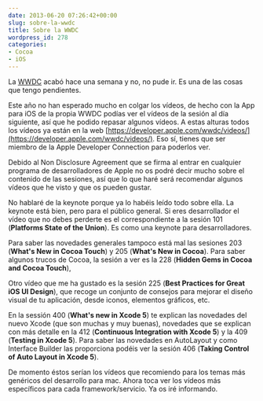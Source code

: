 ```yaml
---
date: 2013-06-20 07:26:42+00:00
slug: sobre-la-wwdc
title: Sobre la WWDC
wordpress_id: 278
categories:
- Cocoa
- iOS
---
```


La [WWDC](https://developer.apple.com/wwdc/) acabó hace una semana y no, no pude ir. Es una de las cosas que tengo pendientes.

Este año no han esperado mucho en colgar los vídeos, de hecho con la App para iOS de la propia WWDC podías ver el vídeos de la sesión al día siguiente, así que he podido repasar algunos vídeos. A estas alturas todos los vídeos ya están en la web [https://developer.apple.com/wwdc/videos/](https://developer.apple.com/wwdc/videos/). Eso sí, tienes que ser miembro de la Apple Developer Connection para poderlos ver.

Debido al Non Disclosure Agreement que se firma al entrar en cualquier programa de desarrolladores de Apple no os podré decir mucho sobre el contenido de las sesiones, así que lo que haré será recomendar algunos vídeos que he visto y que os pueden gustar.

No hablaré de la keynote porque ya lo habéis leído todo sobre ella. La keynote está bien, pero para el público general. Si eres desarrollador el vídeo que no debes perderte es el correspondiente a la sesión 101 (**Platforms State of the Union**). Es como una keynote para desarrolladores.

Para saber las novedades generales tampoco está mal las sesiones 203 (**What's New in Cocoa Touch**) y 205 (**What's New in Cocoa**). Para saber algunos trucos de Cocoa, la sesión a ver es la 228 (**Hidden Gems in Cocoa and Cocoa Touch**),

Otro vídeo que me ha gustado es la sesión 225 (**Best Practices for Great iOS UI Design**), que recoge un conjunto de consejos para mejorar el diseño visual de tu aplicación, desde iconos, elementos gráficos, etc.

En la sessión 400 (**What's new in Xcode 5**) te explican las novedades del nuevo Xcode (que son muchas y muy buenas), novedades que se explican con más detalle en la 412 (**Continuous Integration with Xcode 5**) y la 409 (**Testing in Xcode 5**). Para saber las novedades en AutoLayout y como Interface Builder las proporciona podéis ver la sesión 406 (**Taking Control of Auto Layout in Xcode 5**).

De momento éstos serían los vídeos que recomiendo para los temas más genéricos del desarrollo para mac. Ahora toca ver los vídeos más específicos para cada framework/servicio. Ya os iré informando.
